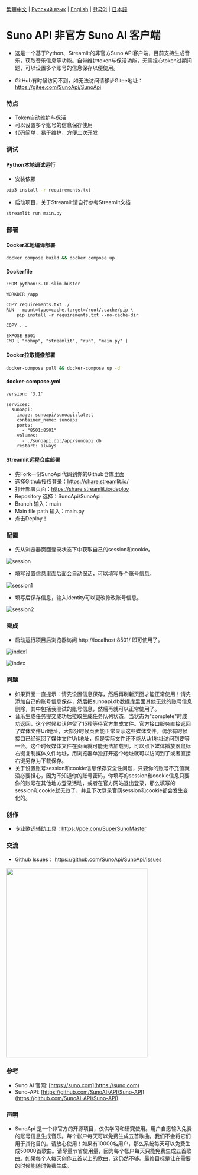 [繁體中文](README_TC.md) | [Русский язык](README_RU.md) | [English](README.md) | [한국어](README_KR.md) | [日本語](README_JP.md)

# Suno API 非官方 Suno AI 客户端

- 这是一个基于Python、Streamlit的非官方Suno API客户端，目前支持生成音乐，获取音乐信息等功能。自带维护token与保活功能，无需担心token过期问题，可以设置多个账号的信息保存以便使用。

- GitHub有时候访问不到，如无法访问请移步Gitee地址：https://gitee.com/SunoApi/SunoApi

### 特点

- Token自动维护与保活
- 可以设置多个账号的信息保存使用
- 代码简单，易于维护，方便二次开发

### 调试

#### Python本地调试运行

- 安装依赖

```bash
pip3 install -r requirements.txt
```

- 启动项目，关于Streamlit请自行参考Streamlit文档

```bash
streamlit run main.py
```

### 部署

#### Docker本地编译部署

```bash
docker compose build && docker compose up
```

#### Dockerfile

```docker
FROM python:3.10-slim-buster

WORKDIR /app

COPY requirements.txt ./
RUN --mount=type=cache,target=/root/.cache/pip \
    pip install -r requirements.txt --no-cache-dir

COPY . .

EXPOSE 8501
CMD [ "nohup", "streamlit", "run", "main.py" ]
```

#### Docker拉取镜像部署

```bash
docker-compose pull && docker-compose up -d
```

#### docker-compose.yml

```docker
version: '3.1'

services:
  sunoapi:
    image: sunoapi/sunoapi:latest
    container_name: sunoapi
    ports:
      - "8501:8501"
    volumes:
      - ./sunoapi.db:/app/sunoapi.db
    restart: always
```

#### Streamlit远程仓库部署

- 先Fork一份SunoApi代码到你的Github仓库里面
- 选择Github授权登录：https://share.streamlit.io/
- 打开部署页面：https://share.streamlit.io/deploy
- Repository 选择：SunoApi/SunoApi
- Branch 输入：main
- Main file path 输入：main.py
- 点击Deploy！


### 配置

- 先从浏览器页面登录状态下中获取自己的session和cookie。

![session](https://sunoapi.net/images/session.png)

- 填写设置信息里面后面会自动保活，可以填写多个账号信息。

![session1](https://sunoapi.net/images/session1.png)

- 填写后保存信息，输入identity可以更改修改账号信息。

![session2](https://sunoapi.net/images/session2.png)

### 完成

- 启动运行项目后浏览器访问 http://localhost:8501/ 即可使用了。

![index1](https://sunoapi.net/images/index1.png)

![index](https://sunoapi.net/images/index.png)


### 问题

- 如果页面一直提示：请先设置信息保存，然后再刷新页面才能正常使用！请先添加自己的账号信息保存，然后把sunoapi.db数据库里面其他无效的账号信息删除，其中包括我测试的账号信息，然后再就可以正常使用了。
- 音乐生成任务提交成功后拉取生成任务队列状态，当状态为"complete"时成功返回，这个时候默认停留了15秒等待官方生成文件。官方接口服务直接返回了媒体文件Url地址，大部分时候页面能正常显示这些媒体文件。偶尔有时候接口已经返回了媒体文件Url地址，但是实际文件还不能从Url地址访问到要等一会。这个时候媒体文件在页面就可能无法加载到，可以点下媒体播放器鼠标右键复制媒体文件地址，用浏览器单独打开这个地址就可以访问到了或者直接右键另存为下载保存。
- 关于设置账号session和cookie信息保存安全性问题，只要你的账号不充值就没必要担心，因为不知道你的账号密码，你填写的session和cookie信息只要你的账号在其他地方登录活动，或者在官方网站退出登录，那么填写的session和cookie就无效了，并且下次登录官网session和cookie都会发生变化的。


### 创作

- 专业歌词辅助工具：https://poe.com/SuperSunoMaster


### 交流

- Github Issues： https://github.com/SunoApi/SunoApi/issues

<img src="https://sunoapi.net/images/wechat.jpg" width="382px" height="511px" />


### 参考

- Suno AI 官网: [https://suno.com](https://suno.com)
- Suno-API: [https://github.com/SunoAI-API/Suno-API](https://github.com/SunoAI-API/Suno-API)


### 声明

- SunoApi 是一个非官方的开源项目，仅供学习和研究使用。用户自愿输入免费的账号信息生成音乐。每个帐户每天可以免费生成五首歌曲，我们不会将它们用于其他目的。请放心使用！如果有10000名用户，那么系统每天可以免费生成50000首歌曲。请尽量节省使用量，因为每个帐户每天只能免费生成五首歌曲。如果每个人每天创作五首以上的歌曲，这仍然不够。最终目标是让在需要的时候能随时免费生成。
